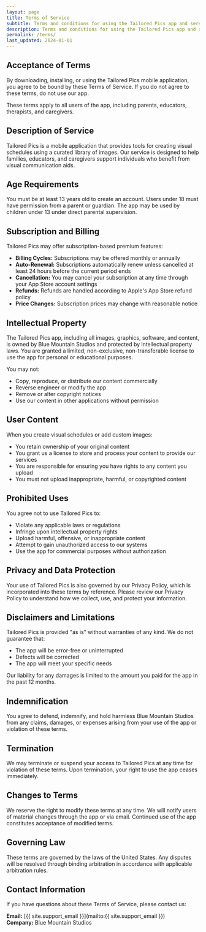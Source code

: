 ```yaml
---
layout: page
title: Terms of Service
subtitle: Terms and conditions for using the Tailored Pics app and services.
description: Terms and conditions for using the Tailored Pics app and services.
permalink: /terms/
last_updated: 2024-01-01
---
```


## Acceptance of Terms

By downloading, installing, or using the Tailored Pics mobile application, you agree to be bound by these Terms of Service. If you do not agree to these terms, do not use our app.

These terms apply to all users of the app, including parents, educators, therapists, and caregivers.

## Description of Service

Tailored Pics is a mobile application that provides tools for creating visual schedules using a curated library of images. Our service is designed to help families, educators, and caregivers support individuals who benefit from visual communication aids.

## Age Requirements

You must be at least 13 years old to create an account. Users under 18 must have permission from a parent or guardian. The app may be used by children under 13 under direct parental supervision.

## Subscription and Billing

Tailored Pics may offer subscription-based premium features:

- **Billing Cycles:** Subscriptions may be offered monthly or annually
- **Auto-Renewal:** Subscriptions automatically renew unless cancelled at least 24 hours before the current period ends
- **Cancellation:** You may cancel your subscription at any time through your App Store account settings
- **Refunds:** Refunds are handled according to Apple's App Store refund policy
- **Price Changes:** Subscription prices may change with reasonable notice

## Intellectual Property

The Tailored Pics app, including all images, graphics, software, and content, is owned by Blue Mountain Studios and protected by intellectual property laws. You are granted a limited, non-exclusive, non-transferable license to use the app for personal or educational purposes.

You may not:

- Copy, reproduce, or distribute our content commercially
- Reverse engineer or modify the app
- Remove or alter copyright notices
- Use our content in other applications without permission

## User Content

When you create visual schedules or add custom images:

- You retain ownership of your original content
- You grant us a license to store and process your content to provide our services
- You are responsible for ensuring you have rights to any content you upload
- You must not upload inappropriate, harmful, or copyrighted content

## Prohibited Uses

You agree not to use Tailored Pics to:

- Violate any applicable laws or regulations
- Infringe upon intellectual property rights
- Upload harmful, offensive, or inappropriate content
- Attempt to gain unauthorized access to our systems
- Use the app for commercial purposes without authorization

## Privacy and Data Protection

Your use of Tailored Pics is also governed by our Privacy Policy, which is incorporated into these terms by reference. Please review our Privacy Policy to understand how we collect, use, and protect your information.

## Disclaimers and Limitations

Tailored Pics is provided "as is" without warranties of any kind. We do not guarantee that:

- The app will be error-free or uninterrupted
- Defects will be corrected
- The app will meet your specific needs

Our liability for any damages is limited to the amount you paid for the app in the past 12 months.

## Indemnification

You agree to defend, indemnify, and hold harmless Blue Mountain Studios from any claims, damages, or expenses arising from your use of the app or violation of these terms.

## Termination

We may terminate or suspend your access to Tailored Pics at any time for violation of these terms. Upon termination, your right to use the app ceases immediately.

## Changes to Terms

We reserve the right to modify these terms at any time. We will notify users of material changes through the app or via email. Continued use of the app constitutes acceptance of modified terms.

## Governing Law

These terms are governed by the laws of the United States. Any disputes will be resolved through binding arbitration in accordance with applicable arbitration rules.

## Contact Information

If you have questions about these Terms of Service, please contact us:

**Email:** [{{ site.support_email }}](mailto:{{ site.support_email }})  
**Company:** Blue Mountain Studios